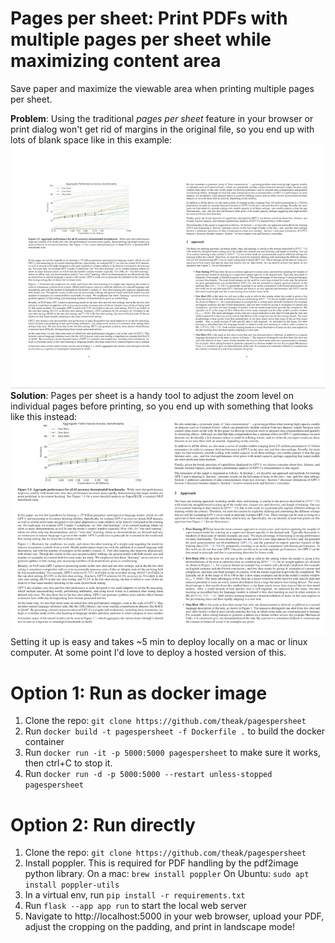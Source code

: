 
# Pages per sheet: Print PDFs with multiple pages per sheet while maximizing content area

Save paper and maximize the viewable area when printing multiple pages per sheet.

**Problem**: Using the traditional *pages per sheet* feature in your browser or print dialog won't get rid of margins in the original file, so you end up with lots of blank space like in this example:
![With blank space](https://github.com/theak/pagespersheet/raw/main/static/img/before.jpg)
**Solution**: Pages per sheet is a handy tool to adjust the zoom level on individual pages before printing, so you end up with something that looks like this instead:
![Without blank space](https://github.com/theak/pagespersheet/raw/main/static/img/after.jpg)
Setting it up is easy and takes ~5 min to deploy locally on a mac or linux computer. At some point I'd love to deploy a hosted version of this.

# Option 1: Run as docker image

1. Clone the repo: ```git clone https://github.com/theak/pagespersheet```
2. Run ```docker build -t pagespersheet -f Dockerfile .``` to build the docker container
3. Run ```docker run -it -p 5000:5000 pagespersheet``` to make sure it works, then ctrl+C to stop it.
4. Run ```docker run -d -p 5000:5000 --restart unless-stopped pagespersheet```

# Option 2: Run directly

1. Clone the repo: ```git clone https://github.com/theak/pagespersheet```
2. Install poppler. This is required for PDF handling by the pdf2image python library.
On a mac:
```brew install poppler```
On Ubuntu:
```sudo apt install poppler-utils```
3. In a virtual env, run ```pip install -r requirements.txt```
4. Run ```flask --app app run``` to start the local web server
5. Navigate to http://localhost:5000 in your web browser, upload your PDF, adjust the cropping on the padding, and print in landscape mode!